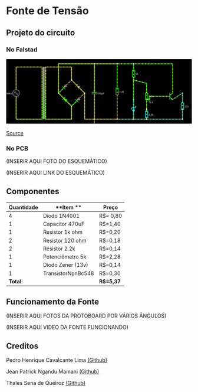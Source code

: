 # Fonte de Tensão

## Projeto do circuito
### No Falstad
![alt text](img/foto_circuito_falstad.png)

[Source](https://tinyurl.com/23wuzbmm  "Circuito no Falstad")


### No PCB
(INSERIR AQUI FOTO DO ESQUEMÁTICO)

(INSERIR AQUI LINK DO ESQUEMÁTICO)

## Componentes
| **Quantidade** | **Item **         | **Preço**    |
|----------------|-------------------|--------------|
| 4              | Diodo 1N4001      | R$= 0,80     |
| 1              | Capacitor 470uF   | R$=1,40      |
| 1              | Resistor 1k ohm   | R$=0,20      |
| 2              | Resistor 120 ohm  | R$=0,18      |
| 2              | Resistor 2.2k     | R$=0,14      |
| 1              | Potenciômetro 5k  | R$=2,28      |
| 1              | Diodo Zener (13v) | R$=0,14      |
| 1              | TransistorNpnBc548| R$=0,30      |
| **Total:**     |                   | **R$=5,37**  |

## Funcionamento da Fonte
(INSERIR AQUI FOTOS DA PROTOBOARD POR VÁRIOS ÂNGULOS)

(INSERIR AQUI VIDEO DA FONTE FUNCIONANDO)

## Creditos
Pedro Henrique Cavalcante Lima [(Github)](https://github.com/CallofSilverwing)

Jean Patrick Ngandu Mamani [(Github)](https://github.com/JeanJPNM)

Thales Sena de Queiroz [(Github)](https://github.com/TaresuSenu)
